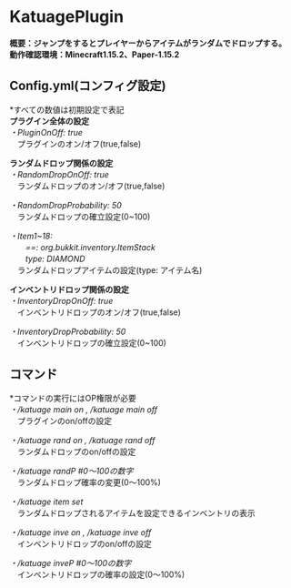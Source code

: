 # KatuagePlugin
**概要：ジャンプをするとプレイヤーからアイテムがランダムでドロップする。**  
**動作確認環境：Minecraft1.15.2、Paper-1.15.2**  
## Config.yml(コンフィグ設定)  
*すべての数値は初期設定で表記  
**プラグイン全体の設定**  
*・PluginOnOff: true*  
　プラグインのオン/オフ(true,false)  

**ランダムドロップ関係の設定**  
*・RandomDropOnOff: true*  
　ランダムドロップのオン/オフ(true,false)  
  
*・RandomDropProbability: 50*  
　ランダムドロップの確立設定(0~100)
  
*・Item1~18:*  
   　　*==: org.bukkit.inventory.ItemStack*  
   　　*type: DIAMOND*  
　ランダムドロップアイテムの設定(type: アイテム名)
     
 **インベントリドロップ関係の設定**  
*・InventoryDropOnOff: true*  
　インベントリドロップのオン/オフ(true,false)  
   
*・InventoryDropProbability: 50*  
　インベントリドロップの確立設定(0~100)  
   
## コマンド  
*コマンドの実行にはOP権限が必要  
*・/katuage main on , /katuage main off*  
　プラグインのon/offの設定  
   
*・/katuage rand on , /katuage rand off*  
　ランダムドロップのon/offの設定  
   
*・/katuage randP #0〜100の数字*  
　ランダムドロップ確率の変更(0〜100%) 
   
*・/katuage item set*  
　ランダムドロップされるアイテムを設定できるインベントリの表示  
   
*・/katuage inve on , /katuage inve off*  
　インベントリドロップのon/offの設定  
   
*・/katuage inveP #0〜100の数字*  
　インベントリドロップの確率の設定(0〜100%)  
   
